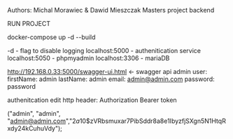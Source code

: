 Authors: Michal Morawiec & Dawid Mieszczak 
Masters project backend

RUN PROJECT

docker-compose up -d --build

-d - flag to disable logging
localhost:5000 - authenitication service
localhost:5050 - phpmyadmin
localhost:3306 - mariaDB

http://192.168.0.33:5000/swagger-ui.html <- swagger api
admin user:
firstName: admin
lastName: admin
email: admin@admin.com
password: password

authenitcation
edit http  header:
Authorization Bearer token

("admin", "admin", "admin@admin.com","$2a$10$zVRbsmuxar7PibSddr8a8e1IbyzfjSXgn5N1HtqRxdy24kCuhuVdy");